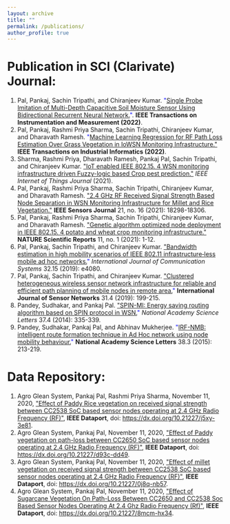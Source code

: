 ```yaml
---
layout: archive
title: ""
permalink: /publications/
author_profile: true
---
```


# Publication in SCI (Clarivate) Journal:
1. Pal, Pankaj, Sachin Tripathi, and Chiranjeev Kumar.  <span style="color: blue;">"[Single Probe Imitation of Multi-Depth Capacitive Soil Moisture Sensor Using Bidirectional Recurrent Neural Network.](https://ieeexplore.ieee.org/abstract/document/9726220)"</span>. **IEEE Transactions on Instrumentation and Measurement (2022)**.
2. Pal, Pankaj, Rashmi Priya Sharma, Sachin Tripathi, Chiranjeev Kumar, and Dharavath Ramesh. <span style="color: blue;">"[Machine Learning Regression for RF Path Loss Estimation Over Grass Vegetation in IoWSN Monitoring Infrastructure."](https://ieeexplore.ieee.org/abstract/document/9681237?casa_token=lZ0-dzQdZT0AAAAA:3zfWlxcvZeArzgQH9we3Xz6ELaJyBv1pwnJE6l7vmG7mjrRVItThh5574UXHD8F_FEBN3L0n)</span> **IEEE Transactions on Industrial Informatics (2022)**.
3. Sharma, Rashmi Priya, Dharavath Ramesh, Pankaj Pal, Sachin Tripathi, and Chiranjeev Kumar. <span style="color: blue;">["IoT enabled IEEE 802.15. 4 WSN monitoring infrastructure driven Fuzzy-logic based Crop pest prediction."](https://ieeexplore.ieee.org/abstract/document/9477409?casa_token=6NV3fWgkdnMAAAAA:TQ1kLOtCvVL1xKXZHPtHo6hJN5CAJ5GeCjjfYHDqANjy7LKwiVnrra1lup2udi1BzOFjpZaX)</span> *IEEE Internet of Things Journal* (2021).
4. Pal, Pankaj, Rashmi Priya Sharma, Sachin Tripathi, Chiranjeev Kumar, and Dharavath Ramesh. <span style="color: blue;">["2.4 GHz RF Received Signal Strength Based Node Separation in WSN Monitoring Infrastructure for Millet and Rice Vegetation."](https://ieeexplore.ieee.org/abstract/document/9440057?casa_token=5A7aHUN85U8AAAAA:Kw0FdORZT-9qXl2vpmzEcRzFaa0fP-kqK0vFHJ_S8EoaVFDLJVMwmIsQBOPga_mgioebcE2O)</span> **IEEE Sensors Journal** 21, no. 16 (2021): 18298-18306.
5. Pal, Pankaj, Rashmi Priya Sharma, Sachin Tripathi, Chiranjeev Kumar, and Dharavath Ramesh. <span style="color: blue;">["Genetic algorithm optimized node deployment in IEEE 802.15. 4 potato and wheat crop monitoring infrastructure."](https://www.nature.com/articles/s41598-021-86462-1)</span> **NATURE Scientific Reports** 11, no. 1 (2021): 1-12.
6. Pal, Pankaj, Sachin Tripathi, and Chiranjeev Kumar. <span style="color: blue;">["Bandwidth estimation in high mobility scenarios of IEEE 802.11 infrastructure‐less mobile ad hoc networks.](https://onlinelibrary.wiley.com/doi/abs/10.1002/dac.4080)"</span> *International Journal of Communication Systems* 32.15 (2019): e4080.
7.  Pal, Pankaj, Sachin Tripathi, and Chiranjeev Kumar. <span style="color: blue;">["Clustered heterogeneous wireless sensor network infrastructure for reliable and efficient path planning of mobile nodes in remote area.](https://www.inderscienceonline.com/doi/abs/10.1504/IJSNET.2019.103481)"</span> **International Journal of Sensor Networks** 31.4 (2019): 199-215.
8. Pandey, Sudhakar, and Pankaj Pal. <span style="color: blue;">["SPIN-MI: Energy saving routing algorithm based on SPIN protocol in WSN.](https://link.springer.com/article/10.1007/s40009-014-0232-9)"</span> *National Academy Science Letters* 37.4 (2014): 335-339.
9. Pandey, Sudhakar, Pankaj Pal, and Abhinav Mukherjee. <span style="color: blue;">"[IRF-NMB: intelligent route formation technique in Ad Hoc network using node mobility behaviour.](https://link.springer.com/article/10.1007/s40009-015-0388-y)"</span> **National Academy Science Letters** 38.3 (2015): 213-219.

# Data Repository:
1. Agro Glean System, Pankaj Pal, Rashmi Priya Sharma, November 11, 2020, <span style="color: blue;">["Effect of Paddy Rice vegetation on received signal strength between CC2538 SoC based sensor nodes operating at 2.4 GHz Radio Frequency (RF)"](https://ieee-dataport.org/documents/effect-paddy-rice-vegetation-received-signal-strength-between-cc2538-soc-based-sensor)</span>, **IEEE Dataport**, doi: https://dx.doi.org/10.21227/j5xy-3e81.
2. Agro Glean System, Pankaj Pal, November 11, 2020, <span style="color: blue;">["Effect of Paddy vegetation on path-loss between CC2650 SoC based sensor nodes operating at 2.4 GHz Radio Frequency (RF)"](https://ieee-dataport.org/documents/effect-paddy-vegetation-path-loss-between-cc2650-soc-based-sensor-nodes-operating-24-ghz)</span>, **IEEE Dataport**, doi: https://dx.doi.org/10.21227/d93c-dd49.
3. Agro Glean System, Pankaj Pal, November 11, 2020, <span style="color: blue;">["Effect of millet vegetation on received signal strength between CC2538 SoC based sensor nodes operating at 2.4 GHz Radio Frequency (RF)"](https://ieee-dataport.org/documents/effect-millet-vegetation-received-signal-strength-between-cc2538-soc-based-sensor-nodes)</span>, **IEEE Dataport**, doi: https://dx.doi.org/10.21227/0j8q-nb57.
4. Agro Glean System, Pankaj Pal, November 11, 2020, <span style="color: blue;">["Effect of Sugarcane Vegetation On Path-Loss Between CC2650 and CC2538 Soc Based Sensor Nodes Operating At 2.4 Ghz Radio Frequency (Rf)"](https://ieee-dataport.org/documents/effect-sugarcane-vegetation-path-loss-between-cc2650-and-cc2538-soc-based-sensor-nodes)</span>, **IEEE Dataport**, doi: https://dx.doi.org/10.21227/8mcm-hx34.

